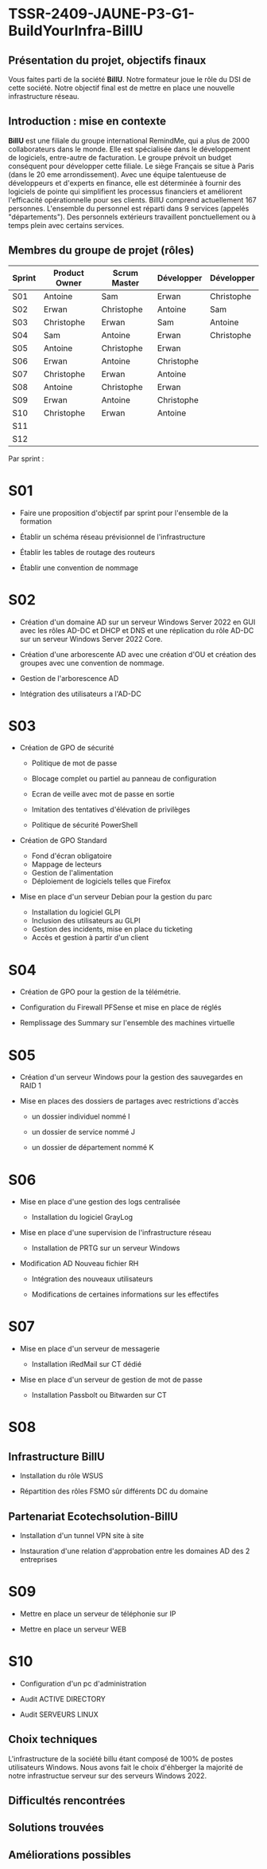 # TSSR-2409-JAUNE-P3-G1-BuildYourInfra-BillU

## Présentation du projet, objectifs finaux

Vous faites parti de la société **BillU**.
Notre formateur joue le rôle du DSI de cette société.
Notre objectif final est de mettre en place une nouvelle infrastructure réseau.

## Introduction : mise en contexte

**BillU** est une filiale du groupe international RemindMe, qui a plus de 2000 collaborateurs dans le monde. Elle est spécialisée dans le développement de logiciels, entre-autre de facturation. Le groupe prévoit un budget conséquent pour développer cette filiale. Le siège Français se situe à Paris (dans le 20 eme arrondissement).
Avec une équipe talentueuse de développeurs et d'experts en finance, elle est déterminée à fournir des logiciels de pointe qui simplifient les processus financiers et améliorent l'efficacité opérationnelle pour ses clients.
BillU comprend actuellement 167 personnes.
L'ensemble du personnel est réparti dans 9 services (appelés "départements").
Des personnels extérieurs travaillent ponctuellement ou à temps plein avec certains services.

## Membres du groupe de projet (rôles)
| Sprint  | Product Owner | Scrum Master  |  Développer |  Développer |
|---|---|---|---|---|
|  S01 | Antoine   | Sam  |  Erwan |  Christophe |
|  S02 |  Erwan | Christophe  | Antoine  |  Sam |
| S03  |  Christophe | Erwan  | Sam | Antoine  |
|  S04 |  Sam | Antoine  | Erwan  | Christophe  |
|  S05 |  Antoine |  Christophe |  Erwan |   |
| S06  |  Erwan |  Antoine |  Christophe |   |
| S07  |  Christophe | Erwan  |  Antoine |   |
|  S08 |  Antoine |  Christophe | Erwan  |   |
|  S09 |  Erwan |  Antoine |  Christophe |   |
| S10  | Christophe | Erwan | Antoine |   |
| S11  |   |   |   |   |
|  S12 |   |   |   |   |


Par sprint :
# S01

- Faire une proposition d'objectif par sprint pour l'ensemble de la formation
   
- Établir un schéma réseau prévisionnel de l'infrastructure

- Établir les tables de routage des routeurs

- Établir une convention de nommage


# S02

- Création d'un domaine AD sur un serveur Windows Server 2022 en GUI avec les rôles AD-DC et DHCP et DNS et une réplication du rôle AD-DC sur un serveur Windows Server 2022 Core.

- Création d'une arborescente AD avec une création d'OU et création des groupes avec une convention de nommage.

- Gestion de l'arborescence AD

- Intégration des utilisateurs a l'AD-DC

  
   
# S03

- Création de GPO de sécurité 

	- Politique de mot de passe
   
	- Blocage complet ou partiel au panneau de configuration
   
	- Ecran de veille avec mot de passe en sortie
   
	- Imitation des tentatives d'élévation de privilèges
   
	- Politique de sécurité PowerShell

- Création de GPO Standard
	- Fond d'écran obligatoire 
	- Mappage de lecteurs
	- Gestion de l'alimentation
	- Déploiement de logiciels telles que Firefox



- Mise en place d'un serveur Debian pour la gestion du parc

	- Installation du logiciel GLPI 
	- Inclusion des utilisateurs au GLPI
	- Gestion des incidents, mise en place du ticketing
	- Accès et gestion à partir d'un client 


   
# S04

- Création de GPO pour la gestion de la télémétrie.

- Configuration du Firewall PFSense et mise en place de réglés 

- Remplissage des Summary sur l'ensemble des machines virtuelle 

# S05

- Création d'un serveur Windows pour la gestion des sauvegardes en RAID 1
  
- Mise en places des dossiers de partages avec restrictions d'accès

	- un dossier individuel nommé I

	- un dossier de service nommé J

	- un dossier de département nommé K 

# S06

- Mise en place d'une gestion des logs centralisée
  
	- Installation du logiciel GrayLog 

- Mise en place d'une supervision de l'infrastructure réseau
 	- Installation de PRTG sur un serveur Windows


- Modification AD Nouveau fichier RH 
	- Intégration des nouveaux utilisateurs
   
	- Modifications de certaines informations sur les effectifes 

# S07

- Mise en place d'un serveur de messagerie
	- Installation iRedMail sur CT dédié

- Mise en place d'un serveur de gestion de mot de passe
	- Installation Passbolt ou Bitwarden sur CT

# S08
 ## Infrastructure BillU
 
- Installation du rôle WSUS 

- Répartition des rôles FSMO sûr différents DC du domaine

 ## Partenariat Ecotechsolution-BillU
 
- Installation d'un tunnel VPN site à site

- Instauration d'une relation d'approbation entre les domaines AD des 2 entreprises

# S09

- Mettre en place un serveur de téléphonie sur IP

- Mettre en place un serveur WEB

# S10 
- Configuration d'un pc d'administration

- Audit ACTIVE DIRECTORY

- Audit SERVEURS LINUX
 
## Choix techniques

L'infrastructure de la société billu étant composé de 100% de postes utilisateurs Windows. Nous avons fait le choix d'éhberger la majorité de notre infrastructue serveur sur des serveurs Windows 2022.  



## Difficultés rencontrées





## Solutions trouvées






## Améliorations possibles
